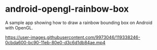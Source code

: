 # android-opengl-rainbow-box
A sample app showing how to draw a rainbow bounding box on Android with OpenGL.


https://user-images.githubusercontent.com/9973046/119338246-0cbda600-bc90-11eb-80e0-d3c6d1db84ae.mp4


